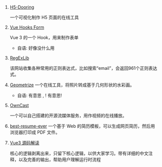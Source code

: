 1. [H5-Dooring](https://github.com/MrXujiang/h5-Dooring)

   一个可视化制作 H5 页面的在线工具

2. [Vue Hooks Form](https://github.com/beizhedenglong/vue-hooks-form)

   Vue 3 的一个 Hook，用来制作表单

   * 自语: 好像没什么用

3. [RegExLib](https://regexlib.com/)

   该网站收集各种常用的正则表达式，比如搜索“email”，会返回961个正则表达式。

4. [Geometrize](https://www.geometrize.co.uk/)
   一个在线工具，将照片转成基于几何形状的水彩画。

   * 自语: 有意思 , ! 有意思!

5. [OwnCast](https://github.com/owncast/owncast)

   一个可以自己搭建的开源流媒体服务，用作视频的在线播放。

6. [best-resume-ever](https://github.com/salomonelli/best-resume-ever)
   一个基于 Web 的简历模板，可以生成网页简历，然后用浏览器打印成 PDF 文件。

7. [Vue3 源码解读](https://github.com/cuixiaorui/mini-vue)

   核心的逻辑剥离出来，只留下核心逻辑，以供大家学习。带有详细的中文注释，以及完善的输出，帮助用户理解运行时流程